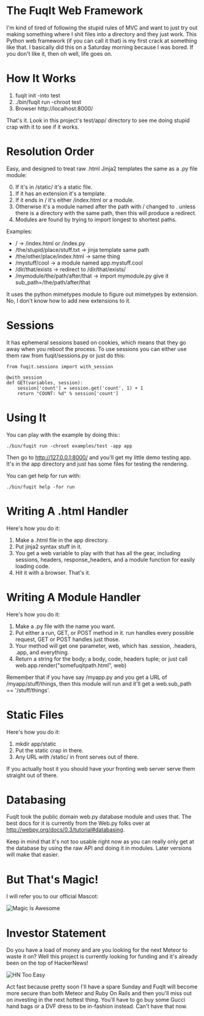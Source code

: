 The FuqIt Web Framework
=======================

I'm kind of tired of following the stupid rules of MVC and want to just
try out making something where I shit files into a directory and they
just work.  This Python web framework (if you can call it that) is my
first crack at something like that.  I basically did this on a Saturday
morning because I was bored.  If you don't like it, then oh well, life
goes on.

How It Works
============

1. fuqit init -into test
2. ./bin/fuqit run -chroot test
3. Browser http://localhost:8000/

That's it.  Look in this project's test/app/ directory to see me
doing stupid crap with it to see if it works.

Resolution Order
================

Easy, and designed to treat raw .html Jinja2 templates the same as a .py file module:

0. If it's in /static/ it's a static file.
1. If it has an extension it's a template.
2. If it ends in / it's either /index.html or a module.
3. Otherwise it's a module named after the path with / changed to .
unless there is a directory with the same path, then this will produce a redirect.
4. Modules are found by trying to import longest to shortest paths.

Examples:

* / -> /index.html or /index.py
* /the/stupid/place/stuff.txt -> jinja template same path
* /the/other/place/index.html -> same thing
* /mystuff/cool -> a module named app.mystuff.cool
* /dir/that/exists -> redirect to /dir/that/exists/
* /mymodule/the/path/after/that -> import mymodule.py give it sub_path=/the/path/after/that

It uses the python mimetypes module to figure out mimetypes by extension. No, I don't
know how to add new extensions to it.

Sessions
========

It has ephemeral sessions based on cookies, which means that they go away when you reboot the
process.  To use sessions you can either use them raw from fuqit/sessions.py or just do this:

    from fuqit.sessions import with_session 

    @with_session
    def GET(variables, session):
        session['count'] = session.get('count', 1) + 1
        return "COUNT: %d" % session['count']


Using It
========

You can play with the example by doing this::

    ./bin/fuqit run -chroot examples/test -app app

Then go to http://127.0.0.1:8000/ and you'll get my little demo testing app.
It's in the app directory and just has some files for testing the rendering.

You can get help for run with:

    ./bin/fuqit help -for run


Writing A .html Handler
=======================

Here's how you do it:

1. Make a .html file in the app directory.
2. Put jinja2 syntax stuff in it.
3. You get a web variable to play with that has all the gear, including sessions, headers, response\_headers, and a module function for easily loading code.
4. Hit it with a browser.  That's it.


Writing A Module Handler
========================

Here's how you do it:

1. Make a .py file with the name you want.
2. Put either a run, GET, or POST method in it.  run handles every possible request, GET or POST handles just those.
3. Your method will get one parameter, web, which has .session, .headers, .app, and everything.
4. Return a string for the body; a body, code, headers tuple; or just call web.app.render("somefuqitpath.html", web)

Remember that if you have say /myapp.py and you get a URL of /myapp/stuff/things, then this module will run and it'll get
a web.sub\_path == '/stuff/things'.

Static Files
============

Here's how you do it:

1. mkdir app/static
2. Put the static crap in there.
3. Any URL with /static/ in front serves out of there.

If you actually host it you should have your fronting web server serve them straight out of there.

Databasing
==========

FuqIt took the public domain web.py database module and uses that.  The best docs for it is currently from
the Web.py folks over at <http://webpy.org/docs/0.3/tutorial#databasing>.

Keep in mind that it's not too usable right now as you can really only get at the database by using the
raw API and doing it in modules.  Later versions will make that easier.


But That's Magic!
=================

I will refer you to our official Mascot:

![Magic Is Awesome](https://raw.github.com/zedshaw/fuqit/master/examples/test/app/static/mascot.gif)

Investor Statement
==================

Do you have a load of money and are you looking for the next Meteor to waste it
on?  Well this project is currently looking for funding and it's already been
on the top of HackerNews!

![HN Too Easy](https://raw.github.com/zedshaw/fuqit/master/examples/test/app/static/hn_win.png)

Act fast because pretty soon I'll have a spare Sunday and FuqIt will become
more secure than both Meteor and Ruby On Rails and then you'll miss out on
investing in the next hottest thing.  You'll have to go buy some Gucci hand
bags or a DVF dress to be in-fashion instead.  Can't have that now.


